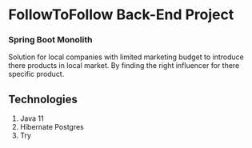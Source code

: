 # FollowToFollow Back-End Project #
### Spring Boot Monolith ###

Solution for local companies with limited marketing budget to introduce there products in local market.
By finding the right influencer for there specific product.

## Technologies
1. Java 11
2. Hibernate Postgres
3. Try